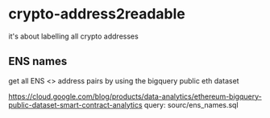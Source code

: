# crypto-address2readable
it's about labelling all crypto addresses

## ENS names

get all ENS <> address pairs by using the bigquery public eth dataset

https://cloud.google.com/blog/products/data-analytics/ethereum-bigquery-public-dataset-smart-contract-analytics
query: sourc/ens_names.sql